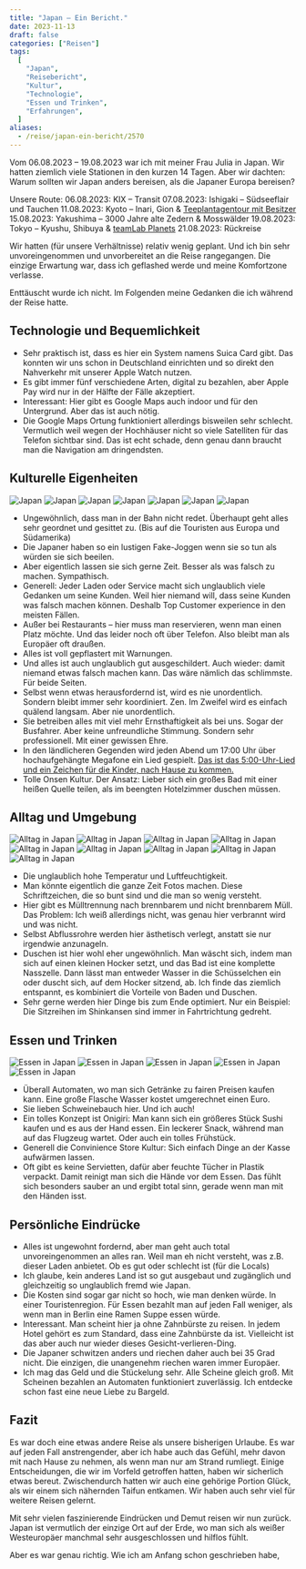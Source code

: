 ```yaml
---
title: "Japan – Ein Bericht."
date: 2023-11-13
draft: false
categories: ["Reisen"]
tags:
  [
    "Japan",
    "Reisebericht",
    "Kultur",
    "Technologie",
    "Essen und Trinken",
    "Erfahrungen",
  ]
aliases:
  - /reise/japan-ein-bericht/2570
---
```


Vom 06.08.2023 – 19.08.2023 war ich mit meiner Frau Julia in Japan. Wir hatten ziemlich viele Stationen in den kurzen 14 Tagen. Aber wir dachten: Warum sollten wir Japan anders bereisen, als die Japaner Europa bereisen?

Unsere Route:
06.08.2023: KIX – Transit
07.08.2023: Ishigaki – Südseeflair und Tauchen
11.08.2023: Kyoto – Inari, Gion & [Teeplantagentour mit Besitzer](https://dmatcha.com/)
15.08.2023: Yakushima – 3000 Jahre alte Zedern & Mosswälder
19.08.2023: Tokyo – Kyushu, Shibuya & [teamLab Planets](https://www.teamlab.art/e/planets/)
21.08.2023: Rückreise

Wir hatten (für unsere Verhältnisse) relativ wenig geplant. Und ich bin sehr unvoreingenommen und unvorbereitet an die Reise rangegangen. Die einzige Erwartung war, dass ich geflashed werde und meine Komfortzone verlasse.

Enttäuscht wurde ich nicht. Im Folgenden meine Gedanken die ich während der Reise hatte.

## Technologie und Bequemlichkeit

- Sehr praktisch ist, dass es hier ein System namens Suica Card gibt. Das konnten wir uns schon in Deutschland einrichten und so direkt den Nahverkehr mit unserer Apple Watch nutzen.
- Es gibt immer fünf verschiedene Arten, digital zu bezahlen, aber Apple Pay wird nur in der Hälfte der Fälle akzeptiert.
- Interessant: Hier gibt es Google Maps auch indoor und für den Untergrund. Aber das ist auch nötig.
- Die Google Maps Ortung funktioniert allerdings bisweilen sehr schlecht. Vermutlich weil wegen der Hochhäuser nicht so viele Satelliten für das Telefon sichtbar sind. Das ist echt schade, denn genau dann braucht man die Navigation am dringendsten.

## Kulturelle Eigenheiten

![Japan](/images/IMG_2761-1024x768.jpg)
![Japan](/images/IMG_2762-1024x768.jpg)
![Japan](/images/IMG_3100-1024x768.jpg)
![Japan](/images/IMG_3101-1024x768.jpg)
![Japan](/images/IMG_3121-1024x768.jpg)
![Japan](/images/IMG_3936-768x1024.jpg)
![Japan](/images/IMG_4312-1024x768.jpg)

- Ungewöhnlich, dass man in der Bahn nicht redet. Überhaupt geht alles sehr geordnet und gesittet zu. (Bis auf die Touristen aus Europa und Südamerika)
- Die Japaner haben so ein lustigen Fake-Joggen wenn sie so tun als würden sie sich beeilen.
- Aber eigentlich lassen sie sich gerne Zeit. Besser als was falsch zu machen. Sympathisch.
- Generell: Jeder Laden oder Service macht sich unglaublich viele Gedanken um seine Kunden. Weil hier niemand will, dass seine Kunden was falsch machen können. Deshalb Top Customer experience in den meisten Fällen.
- Außer bei Restaurants – hier muss man reservieren, wenn man einen Platz möchte. Und das leider noch oft über Telefon. Also bleibt man als Europäer oft draußen.
- Alles ist voll gepflastert mit Warnungen.
- Und alles ist auch unglaublich gut ausgeschildert. Auch wieder: damit niemand etwas falsch machen kann. Das wäre nämlich das schlimmste. Für beide Seiten.
- Selbst wenn etwas herausfordernd ist, wird es nie unordentlich. Sondern bleibt immer sehr koordiniert. Zen. Im Zweifel wird es einfach quälend langsam. Aber nie unordentlich.
- Sie betreiben alles mit viel mehr Ernsthaftigkeit als bei uns. Sogar der Busfahrer. Aber keine unfreundliche Stimmung. Sondern sehr professionell. Mit einer gewissen Ehre.
- In den ländlicheren Gegenden wird jeden Abend um 17:00 Uhr über hochaufgehängte Megafone ein Lied gespielt. [Das ist das 5:00-Uhr-Lied und ein Zeichen für die Kinder, nach Hause zu kommen.](https://youtu.be/1_FMta-NyvI)
- Tolle Onsen Kultur. Der Ansatz: Lieber sich ein großes Bad mit einer heißen Quelle teilen, als im beengten Hotelzimmer duschen müssen.

## Alltag und Umgebung

![Alltag in Japan](/images/IMG_2465-1024x768.jpg)
![Alltag in Japan](/images/IMG_2533-1024x768.jpg)
![Alltag in Japan](/images/IMG_2536-1024x768.jpg)
![Alltag in Japan](/images/IMG_2543-768x1024.jpg)
![Alltag in Japan](/images/IMG_2546-1024x768.jpg)
![Alltag in Japan](/images/IMG_2556-1024x768.jpg)
![Alltag in Japan](/images/IMG_2598-1024x768.jpg)
![Alltag in Japan](/images/IMG_2603-1024x768.jpg)
![Alltag in Japan](/images/IMG_2757-768x1024.jpg)

- Die unglaublich hohe Temperatur und Luftfeuchtigkeit.
- Man könnte eigentlich die ganze Zeit Fotos machen. Diese Schriftzeichen, die so bunt sind und die man so wenig versteht.
- Hier gibt es Mülltrennung nach brennbarem und nicht brennbarem Müll. Das Problem: Ich weiß allerdings nicht, was genau hier verbrannt wird und was nicht.
- Selbst Abflussrohre werden hier ästhetisch verlegt, anstatt sie nur irgendwie anzunageln.
- Duschen ist hier wohl eher ungewöhnlich. Man wäscht sich, indem man sich auf einen kleinen Hocker setzt, und das Bad ist eine komplette Nasszelle. Dann lässt man entweder Wasser in die Schüsselchen ein oder duscht sich, auf dem Hocker sitzend, ab. Ich finde das ziemlich entspannt, es kombiniert die Vorteile von Baden und Duschen.
- Sehr gerne werden hier Dinge bis zum Ende optimiert. Nur ein Beispiel: Die Sitzreihen im Shinkansen sind immer in Fahrtrichtung gedreht.

## Essen und Trinken

![Essen in Japan](/images/IMG_2743-1024x768.jpg)
![Essen in Japan](/images/IMG_3546-1024x768.jpg)
![Essen in Japan](/images/IMG_3631-1024x768.jpg)
![Essen in Japan](/images/IMG_3840-1024x768.jpg)
![Essen in Japan](/images/IMG_3983-1024x768.jpg)

- Überall Automaten, wo man sich Getränke zu fairen Preisen kaufen kann. Eine große Flasche Wasser kostet umgerechnet einen Euro.
- Sie lieben Schweinebauch hier. Und ich auch!
- Ein tolles Konzept ist Onigiri: Man kann sich ein größeres Stück Sushi kaufen und es aus der Hand essen. Ein leckerer Snack, während man auf das Flugzeug wartet. Oder auch ein tolles Frühstück.
- Generell die Convinience Store Kultur: Sich einfach Dinge an der Kasse aufwärmen lassen.
- Oft gibt es keine Servietten, dafür aber feuchte Tücher in Plastik verpackt. Damit reinigt man sich die Hände vor dem Essen. Das fühlt sich besonders sauber an und ergibt total sinn, gerade wenn man mit den Händen isst.

## Persönliche Eindrücke

- Alles ist ungewohnt fordernd, aber man geht auch total unvoreingenommen an alles ran. Weil man eh nicht versteht, was z.B. dieser Laden anbietet. Ob es gut oder schlecht ist (für die Locals)
- Ich glaube, kein anderes Land ist so gut ausgebaut und zugänglich und gleichzeitig so unglaublich fremd wie Japan.
- Die Kosten sind sogar gar nicht so hoch, wie man denken würde. In einer Touristenregion. Für Essen bezahlt man auf jeden Fall weniger, als wenn man in Berlin eine Ramen Suppe essen würde.
- Interessant. Man scheint hier ja ohne Zahnbürste zu reisen. In jedem Hotel gehört es zum Standard, dass eine Zahnbürste da ist. Vielleicht ist das aber auch nur wieder dieses Gesicht-verlieren-Ding.
- Die Japaner schwitzen anders und riechen daher auch bei 35 Grad nicht. Die einzigen, die unangenehm riechen waren immer Europäer.
- Ich mag das Geld und die Stückelung sehr. Alle Scheine gleich groß. Mit Scheinen bezahlen an Automaten funktioniert zuverlässig. Ich entdecke schon fast eine neue Liebe zu Bargeld.

## Fazit

Es war doch eine etwas andere Reise als unsere bisherigen Urlaube. Es war auf jeden Fall anstrengender, aber ich habe auch das Gefühl, mehr davon mit nach Hause zu nehmen, als wenn man nur am Strand rumliegt. Einige Entscheidungen, die wir im Vorfeld getroffen hatten, haben wir sicherlich etwas bereut. Zwischendurch hatten wir auch eine gehörige Portion Glück, als wir einem sich nähernden Taifun entkamen. Wir haben auch sehr viel für weitere Reisen gelernt.

Mit sehr vielen faszinierende Eindrücken und Demut reisen wir nun zurück. Japan ist vermutlich der einzige Ort auf der Erde, wo man sich als weißer Westeuropäer manchmal sehr ausgeschlossen und hilflos fühlt.

Aber es war genau richtig. Wie ich am Anfang schon geschrieben habe,
